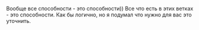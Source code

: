 Вообще все способности - это способности)) Все что есть в этих ветках - это способности. Как бы логично, но я подумал что нужно для вас это уточнить. 